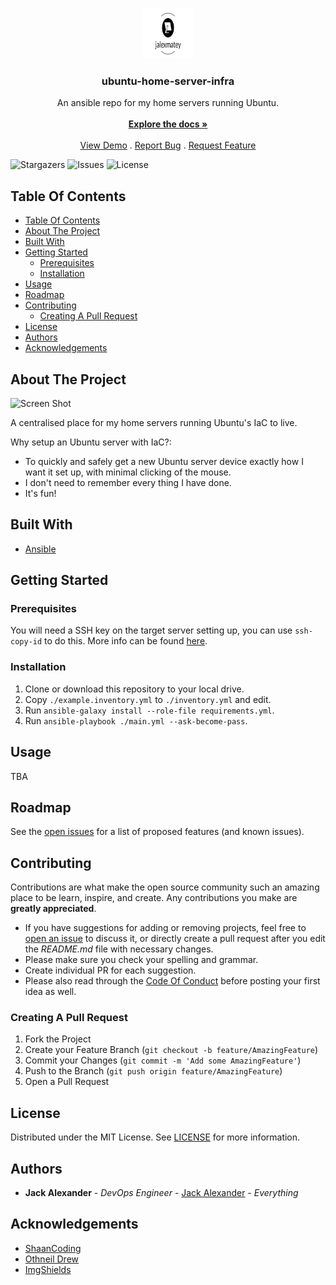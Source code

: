 <br/>
<p align="center">
  <a href="https://github.com/jalexmatey/ubuntu-home-server-infra">
    <img src="images/logo.png" alt="Logo" width="80" height="80">
  </a>

  <h3 align="center">ubuntu-home-server-infra</h3>

  <p align="center">
    An ansible repo for my home servers running Ubuntu.
    <br/>
    <br/>
    <a href="https://github.com/jalexmatey/ubuntu-home-server-infra"><strong>Explore the docs »</strong></a>
    <br/>
    <br/>
    <a href="https://github.com/jalexmatey/ubuntu-home-server-infra">View Demo</a>
    .
    <a href="https://github.com/jalexmatey/ubuntu-home-server-infra/issues">Report Bug</a>
    .
    <a href="https://github.com/jalexmatey/ubuntu-home-server-infra/issues">Request Feature</a>
  </p>
</p>

![Stargazers](https://img.shields.io/github/stars/jalexmatey/ubuntu-home-server-infra?style=social) ![Issues](https://img.shields.io/github/issues/jalexmatey/ubuntu-home-server-infra) ![License](https://img.shields.io/github/license/jalexmatey/ubuntu-home-server-infra) 

## Table Of Contents

- [Table Of Contents](#table-of-contents)
- [About The Project](#about-the-project)
- [Built With](#built-with)
- [Getting Started](#getting-started)
  - [Prerequisites](#prerequisites)
  - [Installation](#installation)
- [Usage](#usage)
- [Roadmap](#roadmap)
- [Contributing](#contributing)
  - [Creating A Pull Request](#creating-a-pull-request)
- [License](#license)
- [Authors](#authors)
- [Acknowledgements](#acknowledgements)

## About The Project

![Screen Shot](images/screenshot.png)

A centralised place for my home servers running Ubuntu's IaC to live.

Why setup an Ubuntu server with IaC?:
* To quickly and safely get a new Ubuntu server device exactly how I want it set up, with minimal clicking of the mouse.
* I don't need to remember every thing I have done.
* It's fun!

## Built With

* [Ansible](https://www.ansible.com/)

## Getting Started


### Prerequisites

You will need a SSH key on the target server setting up, you can use `ssh-copy-id` to do this. More info can be found [here](https://www.ssh.com/academy/ssh/copy-id).


### Installation

1. Clone or download this repository to your local drive.
2. Copy `./example.inventory.yml` to `./inventory.yml` and edit.
3. Run `ansible-galaxy install --role-file requirements.yml`.
4. Run `ansible-playbook ./main.yml --ask-become-pass`.

## Usage

TBA

## Roadmap

See the [open issues](https://github.com/jalexmatey/ubuntu-home-server-infra/issues) for a list of proposed features (and known issues).

## Contributing

Contributions are what make the open source community such an amazing place to be learn, inspire, and create. Any contributions you make are **greatly appreciated**.
* If you have suggestions for adding or removing projects, feel free to [open an issue](https://github.com/jalexmatey/ubuntu-home-server-infra/issues/new) to discuss it, or directly create a pull request after you edit the *README.md* file with necessary changes.
* Please make sure you check your spelling and grammar.
* Create individual PR for each suggestion.
* Please also read through the [Code Of Conduct](https://github.com/jalexmatey/ubuntu-home-server-infra/blob/main/CODE_OF_CONDUCT.md) before posting your first idea as well.

### Creating A Pull Request

1. Fork the Project
2. Create your Feature Branch (`git checkout -b feature/AmazingFeature`)
3. Commit your Changes (`git commit -m 'Add some AmazingFeature'`)
4. Push to the Branch (`git push origin feature/AmazingFeature`)
5. Open a Pull Request

## License

Distributed under the MIT License. See [LICENSE](https://github.com/jalexmatey/ubuntu-home-server-infra/blob/main/LICENSE.md) for more information.

## Authors

* **Jack Alexander** - *DevOps Engineer* - [Jack Alexander](https://github.com/jalexmatey) - *Everything*

## Acknowledgements

* [ShaanCoding](https://github.com/ShaanCoding/)
* [Othneil Drew](https://github.com/othneildrew/Best-README-Template)
* [ImgShields](https://shields.io/)
